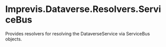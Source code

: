 ﻿# Imprevis.Dataverse.Resolvers.ServiceBus

Provides resolvers for resolving the DataverseService via ServiceBus objects.
